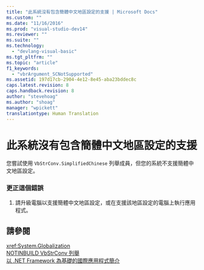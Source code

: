 ```yaml
---
title: "此系統沒有包含簡體中文地區設定的支援 | Microsoft Docs"
ms.custom: ""
ms.date: "11/16/2016"
ms.prod: "visual-studio-dev14"
ms.reviewer: ""
ms.suite: ""
ms.technology: 
  - "devlang-visual-basic"
ms.tgt_pltfrm: ""
ms.topic: "article"
f1_keywords: 
  - "vbrArgument_SCNotSupported"
ms.assetid: 197d17cb-2904-4e12-8e45-aba23bddec8c
caps.latest.revision: 8
caps.handback.revision: 8
author: "stevehoag"
ms.author: "shoag"
manager: "wpickett"
translationtype: Human Translation
---
```

# 此系統沒有包含簡體中文地區設定的支援
您嘗試使用 `VbStrConv.SimplifiedChinese` 列舉成員，但您的系統不支援簡體中文地區設定。  
  
### 更正這個錯誤  
  
1.  請升級電腦以支援簡體中文地區設定，或在支援該地區設定的電腦上執行應用程式。  
  
## 請參閱  
 <xref:System.Globalization>   
 [NOTINBUILD VbStrConv 列舉](http://msdn.microsoft.com/zh-tw/59f83dd9-6361-47df-a836-02ba9d4cb936)   
 [以 .NET Framework 為基礎的國際應用程式簡介](/visual-studio/ide/introduction-to-international-applications-based-on-the-dotnet-framework)